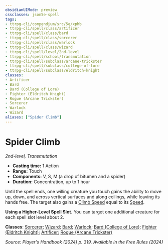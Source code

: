 ```yaml
---
obsidianUIMode: preview
cssclasses: json5e-spell
tags:
- ttrpg-cli/compendium/src/5e/xphb
- ttrpg-cli/spell/class/artificer
- ttrpg-cli/spell/class/bard
- ttrpg-cli/spell/class/sorcerer
- ttrpg-cli/spell/class/warlock
- ttrpg-cli/spell/class/wizard
- ttrpg-cli/spell/level/2nd-level
- ttrpg-cli/spell/school/transmutation
- ttrpg-cli/spell/subclass/arcane-trickster
- ttrpg-cli/spell/subclass/college-of-lore
- ttrpg-cli/spell/subclass/eldritch-knight
classes:
- Artificer
- Bard
- Bard (College of Lore)
- Fighter (Eldritch Knight)
- Rogue (Arcane Trickster)
- Sorcerer
- Warlock
- Wizard
aliases: ["Spider Climb"]
---
```

# Spider Climb
*2nd-level, Transmutation*  


- **Casting time:** 1 Action
- **Range:** Touch
- **Components:** V, S, M (a drop of bitumen and a spider)
- **Duration:** Concentration, up to 1 hour

Until the spell ends, one willing creature you touch gains the ability to move up, down, and across vertical surfaces and along ceilings, while leaving its hands free. The target also gains a [Climb Speed](Misc%20Files/CLI/rules/variant-rules/climb-speed-xphb.md) equal to its [Speed](Misc%20Files/CLI/rules/variant-rules/speed-xphb.md).

**Using a Higher-Level Spell Slot.** You can target one additional creature for each spell slot level about 2.

**Classes**: [Sorcerer](Misc%20Files/CLI/compendium/lists/list-spells-classes-sorcerer.md); [Wizard](Misc%20Files/CLI/compendium/lists/list-spells-classes-wizard.md); [Bard](Misc%20Files/CLI/compendium/lists/list-spells-classes-bard.md); [Warlock](Misc%20Files/CLI/compendium/lists/list-spells-classes-warlock.md); [Bard (College of Lore)](Misc%20Files/CLI/compendium/lists/list-spells-classes-bard-xphb-college-of-lore-xphb.md "subclass=XPHB;class=XPHB"); [Fighter (Eldritch Knight)](Misc%20Files/CLI/compendium/lists/list-spells-classes-fighter-xphb-eldritch-knight-xphb.md "subclass=XPHB;class=XPHB"); [Artificer](Misc%20Files/CLI/compendium/lists/list-spells-classes-artificer.md); [Rogue (Arcane Trickster)](Misc%20Files/CLI/compendium/lists/list-spells-classes-rogue-xphb-arcane-trickster-xphb.md "subclass=XPHB;class=XPHB")

*Source: Player's Handbook (2024) p. 319. Available in the Free Rules (2024)*